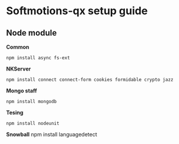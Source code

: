 Softmotions-qx setup guide
==========================


Node module
-----------

**Common**

    npm install async fs-ext

**NKServer**

    npm install connect connect-form cookies formidable crypto jazz

**Mongo staff**

    npm install mongodb

**Tesing**

    npm install nodeunit

**Snowball**
    npm install languagedetect



